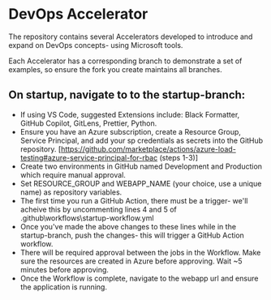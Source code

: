 # DevOps Accelerator

The repository contains several Accelerators developed to introduce and expand on DevOps concepts- using Microsoft tools.

Each Accelerator has a corresponding branch to demonstrate a set of examples, so ensure the fork you create maintains all branches.

## On startup, navigate to to the startup-branch:
- If using VS Code, suggested Extensions include: Black Formatter, GitHub Copilot, GitLens, Prettier, Python.
- Ensure you have an Azure subscription, create a Resource Group, Service Principal, and add your sp credentials as secrets into the GitHub repository. [https://github.com/marketplace/actions/azure-load-testing#azure-service-principal-for-rbac (steps 1-3)]
- Create two environments in GitHub named Development and Production which require manual approval.
- Set RESOURCE_GROUP and WEBAPP_NAME (your choice, use a unique name) as repository variables.
- The first time you run a GitHub Action, there must be a trigger- we'll acheive this by uncommenting lines 4 and 5 of .github\workflows\startup-workflow.yml 
- Once you've made the above changes to these lines while in the startup-branch, push the changes- this will trigger a GitHub Action workflow.
- There will be required approval between the jobs in the Workflow. Make sure the resources are created in Azure before approving. Wait ~5 minutes before approving.
- Once the Workflow is complete, navigate to the webapp url and ensure the application is running.